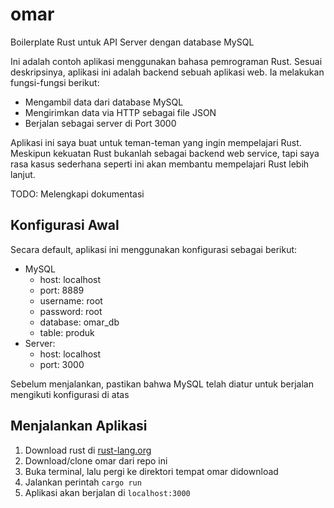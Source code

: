 # omar
Boilerplate Rust untuk API Server dengan database MySQL

Ini adalah contoh aplikasi menggunakan bahasa pemrograman Rust. Sesuai deskripsinya, aplikasi ini adalah backend sebuah aplikasi web. Ia melakukan fungsi-fungsi berikut:

- Mengambil data dari database MySQL
- Mengirimkan data via HTTP sebagai file JSON
- Berjalan sebagai server di Port 3000

Aplikasi ini saya buat untuk teman-teman yang ingin mempelajari Rust. Meskipun kekuatan Rust bukanlah sebagai backend web service, tapi saya rasa kasus sederhana seperti ini akan membantu mempelajari Rust lebih lanjut.

TODO:
Melengkapi dokumentasi

## Konfigurasi Awal

Secara default, aplikasi ini menggunakan konfigurasi sebagai berikut:

- MySQL
  + host: localhost
  + port: 8889
  + username: root
  + password: root
  + database: omar_db
  + table: produk
- Server:
  + host: localhost
  + port: 3000

Sebelum menjalankan, pastikan bahwa MySQL telah diatur untuk berjalan mengikuti konfigurasi di atas

## Menjalankan Aplikasi

1. Download rust di [rust-lang.org](http://www.rust-lang.org)
2. Download/clone omar dari repo ini
3. Buka terminal, lalu pergi ke direktori tempat omar didownload
4. Jalankan perintah `cargo run`
5. Aplikasi akan berjalan di `localhost:3000`
